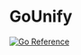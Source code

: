 # GoUnify

[![Go Reference](https://pkg.go.dev/badge/github.com/MickMake/GoUnify.svg)](https://pkg.go.dev/github.com/MickMake/GoUnify)

